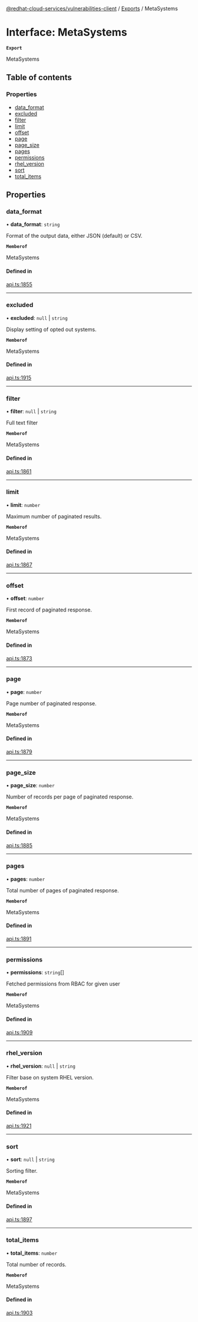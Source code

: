 [@redhat-cloud-services/vulnerabilities-client](../README.md) / [Exports](../modules.md) / MetaSystems

# Interface: MetaSystems

**`Export`**

MetaSystems

## Table of contents

### Properties

- [data\_format](MetaSystems.md#data_format)
- [excluded](MetaSystems.md#excluded)
- [filter](MetaSystems.md#filter)
- [limit](MetaSystems.md#limit)
- [offset](MetaSystems.md#offset)
- [page](MetaSystems.md#page)
- [page\_size](MetaSystems.md#page_size)
- [pages](MetaSystems.md#pages)
- [permissions](MetaSystems.md#permissions)
- [rhel\_version](MetaSystems.md#rhel_version)
- [sort](MetaSystems.md#sort)
- [total\_items](MetaSystems.md#total_items)

## Properties

### data\_format

• **data\_format**: `string`

Format of the output data, either JSON (default) or CSV.

**`Memberof`**

MetaSystems

#### Defined in

[api.ts:1855](https://github.com/RedHatInsights/javascript-clients/blob/main/packages/vulnerabilities/git-api/api.ts#L1855)

___

### excluded

• **excluded**: ``null`` \| `string`

Display setting of opted out systems.

**`Memberof`**

MetaSystems

#### Defined in

[api.ts:1915](https://github.com/RedHatInsights/javascript-clients/blob/main/packages/vulnerabilities/git-api/api.ts#L1915)

___

### filter

• **filter**: ``null`` \| `string`

Full text filter

**`Memberof`**

MetaSystems

#### Defined in

[api.ts:1861](https://github.com/RedHatInsights/javascript-clients/blob/main/packages/vulnerabilities/git-api/api.ts#L1861)

___

### limit

• **limit**: `number`

Maximum number of paginated results.

**`Memberof`**

MetaSystems

#### Defined in

[api.ts:1867](https://github.com/RedHatInsights/javascript-clients/blob/main/packages/vulnerabilities/git-api/api.ts#L1867)

___

### offset

• **offset**: `number`

First record of paginated response.

**`Memberof`**

MetaSystems

#### Defined in

[api.ts:1873](https://github.com/RedHatInsights/javascript-clients/blob/main/packages/vulnerabilities/git-api/api.ts#L1873)

___

### page

• **page**: `number`

Page number of paginated response.

**`Memberof`**

MetaSystems

#### Defined in

[api.ts:1879](https://github.com/RedHatInsights/javascript-clients/blob/main/packages/vulnerabilities/git-api/api.ts#L1879)

___

### page\_size

• **page\_size**: `number`

Number of records per page of paginated response.

**`Memberof`**

MetaSystems

#### Defined in

[api.ts:1885](https://github.com/RedHatInsights/javascript-clients/blob/main/packages/vulnerabilities/git-api/api.ts#L1885)

___

### pages

• **pages**: `number`

Total number of pages of paginated response.

**`Memberof`**

MetaSystems

#### Defined in

[api.ts:1891](https://github.com/RedHatInsights/javascript-clients/blob/main/packages/vulnerabilities/git-api/api.ts#L1891)

___

### permissions

• **permissions**: `string`[]

Fetched permissions from RBAC for given user

**`Memberof`**

MetaSystems

#### Defined in

[api.ts:1909](https://github.com/RedHatInsights/javascript-clients/blob/main/packages/vulnerabilities/git-api/api.ts#L1909)

___

### rhel\_version

• **rhel\_version**: ``null`` \| `string`

Filter base on system RHEL version.

**`Memberof`**

MetaSystems

#### Defined in

[api.ts:1921](https://github.com/RedHatInsights/javascript-clients/blob/main/packages/vulnerabilities/git-api/api.ts#L1921)

___

### sort

• **sort**: ``null`` \| `string`

Sorting filter.

**`Memberof`**

MetaSystems

#### Defined in

[api.ts:1897](https://github.com/RedHatInsights/javascript-clients/blob/main/packages/vulnerabilities/git-api/api.ts#L1897)

___

### total\_items

• **total\_items**: `number`

Total number of records.

**`Memberof`**

MetaSystems

#### Defined in

[api.ts:1903](https://github.com/RedHatInsights/javascript-clients/blob/main/packages/vulnerabilities/git-api/api.ts#L1903)
